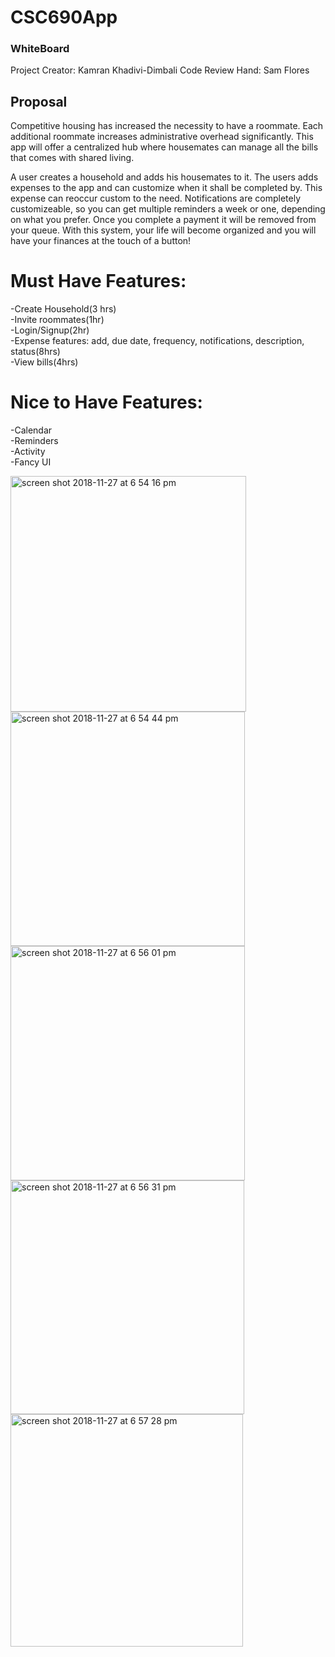 # CSC690App
### WhiteBoard

Project Creator: Kamran Khadivi-Dimbali
Code Review Hand: Sam Flores

## Proposal

Competitive housing has increased the necessity to have a roommate.  Each additional roommate increases administrative overhead significantly. This app will offer a centralized hub where housemates can manage all the bills that comes with shared living.

A user creates a household and adds his housemates to it.  The users adds expenses to the app and can customize when it shall be completed by.  This expense can reoccur custom to the need. Notifications are completely customizeable, so you can get multiple reminders a week or one, depending on what you prefer.  Once you complete a payment it will be removed from your queue.  With this system, your life will become organized and you will have your finances at the touch of a button!

# Must Have Features:
-Create Household(3 hrs)  
-Invite roommates(1hr)  
-Login/Signup(2hr)  
-Expense features: add, due date, frequency, notifications, description, status(8hrs)  
-View bills(4hrs)  

# Nice to Have Features:
-Calendar  
-Reminders  
-Activity   
-Fancy UI  

<img width="377" alt="screen shot 2018-11-27 at 6 54 16 pm" src="https://user-images.githubusercontent.com/29413151/49174247-a9d73800-f2fa-11e8-964d-1b5467101006.png">

<img width="375" alt="screen shot 2018-11-27 at 6 54 44 pm" src="https://user-images.githubusercontent.com/29413151/49174296-cb382400-f2fa-11e8-9d5e-66ed0d20d2a6.png">

<img width="375" alt="screen shot 2018-11-27 at 6 56 01 pm" src="https://user-images.githubusercontent.com/29413151/49174303-d0956e80-f2fa-11e8-8991-38571bea64ad.png">

<img width="374" alt="screen shot 2018-11-27 at 6 56 31 pm" src="https://user-images.githubusercontent.com/29413151/49174314-d723e600-f2fa-11e8-8042-1fee63276816.png">

<img width="372" alt="screen shot 2018-11-27 at 6 57 28 pm" src="https://user-images.githubusercontent.com/29413151/49174343-e7d45c00-f2fa-11e8-9894-47137f24253d.png">

